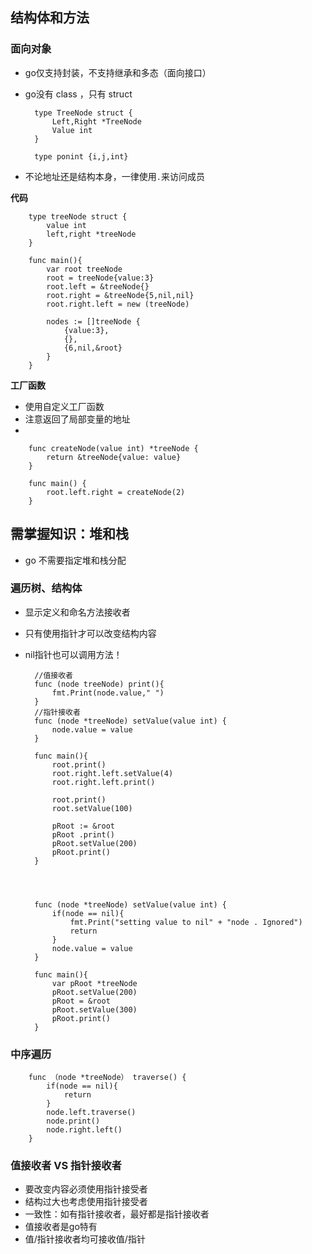 ## 结构体和方法 ##

### 面向对象 ###

- go仅支持封装，不支持继承和多态（面向接口）
- go没有 class ，只有 struct


    	type TreeNode struct {
			Left,Right *TreeNode
			Value int
		}
		
		type ponint {i,j,int}



- 不论地址还是结构本身，一律使用`.`来访问成员

**代码**


    	type treeNode struct {
			value int
			left,right *treeNode
		}

		func main(){
			var root treeNode
			root = treeNode{value:3}
			root.left = &treeNode{}
			root.right = &treeNode{5,nil,nil}
			root.right.left = new (treeNode)

			nodes := []treeNode {
				{value:3},
				{},
				{6,nil,&root}
			}
		}


**工厂函数**

- 使用自定义工厂函数
- 注意返回了局部变量的地址
- 

    	func createNode(value int) *treeNode {
			return &treeNode{value: value}
		}

		func main() {
			root.left.right = createNode(2)
		}

## **需掌握知识：堆和栈** ##

- go 不需要指定堆和栈分配

### 遍历树、结构体 ###

- 显示定义和命名方法接收者
- 只有使用指针才可以改变结构内容
- nil指针也可以调用方法！

		//值接收者
    	func (node treeNode) print(){
			fmt.Print(node.value," ")
		}
		//指针接收者
		func (node *treeNode) setValue(value int) {
			node.value = value
		}
		
		func main(){
			root.print()
			root.right.left.setValue(4)
			root.right.left.print()

			root.print()
			root.setValue(100)

			pRoot := &root
			pRoot .print()
			pRoot.setValue(200)
			pRoot.print()
		}




		func (node *treeNode) setValue(value int) {
			if(node == nil){
				fmt.Print("setting value to nil" + "node . Ignored")
				return
			}
			node.value = value
		}

		func main(){
			var pRoot *treeNode
			pRoot.setValue(200)
			pRoot = &root
			pRoot.setValue(300)
			pRoot.print()
		}

### 中序遍历 ###

    	func （node *treeNode） traverse() {
			if(node == nil){
				return
			}
			node.left.traverse()
			node.print()
			node.right.left()
		}


### 值接收者 VS 指针接收者 ###

- 要改变内容必须使用指针接受者
- 结构过大也考虑使用指针接受者
- 一致性：如有指针接收者，最好都是指针接收者
- 值接收者是go特有
- 值/指针接收者均可接收值/指针